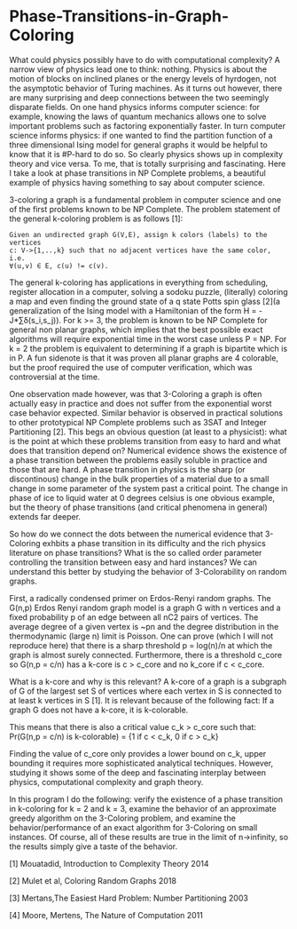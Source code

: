 # Phase-Transitions-in-Graph-Coloring
What could physics possibly have to do with computational complexity? A narrow
view of physics lead one to think: nothing. Physics is about the motion of blocks on 
inclined planes or the energy levels of hyrdogen, not the asymptotic behavior
of Turing machines. As it turns out however, there are many surprising and deep connections 
between the two seemingly disparate fields. On one hand physics informs computer
science: for example, knowing the laws of quantum mechanics allows one to solve important problems
such as factoring exponentially faster. In turn computer science informs physics: if one 
wanted to find the partition function of a three dimensional Ising model for general graphs
it would be helpful to know that it is #P-hard to do so. So clearly physics shows up in
complexity theory and vice versa. To me, that is totally surprising and fascinating. Here I
take a look at phase transitions in NP Complete problems, a beautiful example of physics
having something to say about computer science. 

3-coloring a graph is a fundamental problem in computer science and one of the
first problems known to be NP Complete. The problem statement of the general 
k-coloring problem is as follows [1]:
    
    Given an undirected graph G(V,E), assign k colors (labels) to the vertices
    c: V->{1,..,k} such that no adjacent vertices have the same color, i.e.
    ∀(u,v) ∈ E, c(u) != c(v).

The general k-coloring has applications in everything from scheduling, register
allocation in a computer, solving a sodoku puzzle, (literally) coloring a map
and even finding the ground state of a q state Potts spin glass [2](a generalization
of the Ising model with a Hamiltonian of the form H = -J*∑δ(s_i,s_j)). For
k >= 3, the problem is known to be NP Complete for general non planar graphs, 
which implies that the best possible exact algorithms will require exponential time
in the worst case unless P = NP. For k = 2 the problem is equivalent to determining if
a graph is bipartite which is in P. A fun sidenote is that it was proven all
planar graphs are 4 colorable, but the proof required the use of computer 
verification, which was controversial at the time.

One observation made however, was that 3-Coloring a graph is often actually
easy in practice and does not suffer from the exponential worst case behavior
expected. Similar behavior is observed in practical solutions to other 
prototypical NP Complete problems such as 3SAT and Integer Partitioning [2]. 
This begs an obvious question (at least to a physicist): what is the point at 
which these problems transition from easy to hard and what does that transition 
depend on? Numerical evidence shows the existence of a phase transition 
between the problems easily soluble in practice and those that are hard. A phase 
transition in physics is the sharp (or discontinous) change in the bulk properties 
of a material due to a small change in some parameter of the system past a critical 
point. The change in phase of ice to liquid water at 0 degrees celsius is one obvious 
example, but the theory of phase transitions (and critical phenomena in general) 
extends far deeper.

So how do we connect the dots between the numerical evidence that 3-Coloring
exhbits a phase transition in its difficulty and the rich physics literature
on phase transitions? What is the so called order parameter controlling the
transition between easy and hard instances? We can understand this better by 
studying the behavior of 3-Colorability on random graphs. 

First, a radically condensed primer on Erdos-Renyi random graphs. The G(n,p) Erdos
Renyi random graph model is a graph G with n vertices and a fixed probability p
of an edge between all nC2 pairs of vertices. The average degree of a given
vertex is ~pn and the degree distribution in the thermodynamic (large n) limit
is Poisson. One can prove (which I will not reproduce here) that there is a sharp
threshold p = log(n)/n at which the graph is almost surely connected. Furthermore,
there is a threshold c_core so G(n,p = c/n) has a k-core is c > c_core and
no k_core if c < c_core. 

What is a k-core and why is this relevant? A k-core of a graph is a subgraph
of G of the largest set S of vertices where each vertex in S is connected to at
least k vertices in S [1]. It is relevant because of the following fact: If a 
graph G does not have a k-core, it is k-colorable.

This means that there is also a critical value c_k > c_core such that:
    Pr(G(n,p = c/n) is k-colorable) = {1 if c < c_k, 0 if c > c_k}

Finding the value of c_core only provides a lower bound on c_k, upper bounding
it requires more sophisticated analytical techniques. However, studying it
shows some of the deep and fascinating interplay between physics, computational
complexity and graph theory.

In this program I do the following: verify the existence of a phase transition in
k-coloring for k = 2 and k = 3, examine the behavior of an approximate greedy algorithm
on the 3-Coloring problem, and examine the behavior/performance of an exact algorithm
for 3-Coloring on small instances. Of course, all of these results are true in the limit
of n->infinity, so the results simply give a taste of the behavior. 

[1] Mouatadid, Introduction to Complexity Theory 2014

[2] Mulet et al, Coloring Random Graphs 2018

[3] Mertans,The Easiest Hard Problem: Number Partitioning 2003

[4] Moore, Mertens, The Nature of Computation 2011
